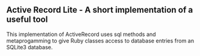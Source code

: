 Active Record Lite - A short implementation of a useful tool
-----
This implementation of ActiveRecord uses sql methods and metaprogamming to give Ruby classes access to database entries from an SQLite3 database.